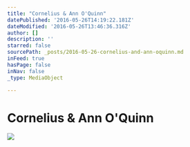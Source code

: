 ```yaml
---
title: "Cornelius & Ann O'Quinn"
datePublished: '2016-05-26T14:19:22.181Z'
dateModified: '2016-05-26T13:46:36.316Z'
author: []
description: ''
starred: false
sourcePath: _posts/2016-05-26-cornelius-and-ann-oquinn.md
inFeed: true
hasPage: false
inNav: false
_type: MediaObject

---
```

# Cornelius & Ann O'Quinn
![](https://the-grid-user-content.s3-us-west-2.amazonaws.com/50ab5549-69b5-448f-9211-45ac96ca2406.jpg)